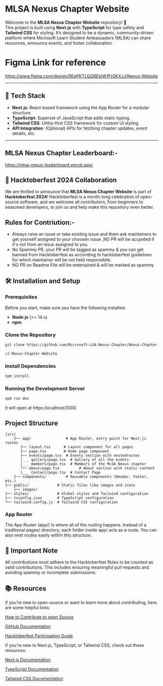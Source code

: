 # MLSA Nexus Chapter Website

Welcome to the **MLSA Nexus Chapter Website** repository! 🎉  
This project is built using **Next.js** with **TypeScript** for type safety and **Tailwind CSS** for styling. It’s designed to be a dynamic, community-driven platform where Microsoft Learn Student Ambassadors (MLSA) can share resources, announce events, and foster collaboration.

# Figma Link for reference

https://www.figma.com/design/9EePKTLQQBEbIW1FtQKXJJ/Nexus-Website

---

## 🚀 Tech Stack

- **Next.js**: React-based framework using the App Router for a modular structure.
- **TypeScript**: Superset of JavaScript that adds static typing.
- **Tailwind CSS**: Utility-first CSS framework for custom UI styling.
- **API Integration**: (Optional) APIs for fetching chapter updates, event details, etc.

---

## MLSA Nexus Chapter Leaderboard:-
https://mlsa-nexus-leaderboard.vercel.app/

## 🎃 Hacktoberfest 2024 Collaboration

We are thrilled to announce that **MLSA Nexus Chapter Website** is part of **Hacktoberfest 2024**! Hacktoberfest is a month-long celebration of open-source software, and we welcome all contributors, from beginners to seasoned developers, to join us and help make this repository even better.

## Rules for Contriution:-
<ul>
<li> Always raise an issue or take existing issue and them ask maintainers to get yourself assigned to your choosen issue ,NO PR will be accpeted if it's not from an issue assigned to you. </li>
<li>No Spammy PR, your PR will be tagged as spammy & you can  get banned from Hacktoberfest as accoriding to hacktoberfest guidelines for which maintainer will be not held responsibile. </li>
<li>NO PR on Readme File will be entertained & will be marked as spammy </li>

</ul>

## 🛠️ Installation and Setup

### Prerequisites

Before you start, make sure you have the following installed:

- **Node.js** (>= 14.x)
- **npm** 

### Clone the Repository

```bash
git clone https://github.com/Microsoft-LSA-Nexus-Chapter/Nexus-Chapter-Website
```
```bash
cd Nexus-Chapter-Website
```

### Install Dependencies
 ```bash
 npm install
 ```

 ### Running the Development Server
 ```bash
 npm run dev
 ```

 It will open at https:/localhost/3000
 ## Project Structure
```
|src/
    ├── app/                # App Router, entry point for Next.js routes
       ├── layout.tsx      # Layout component for all pages
       ├── page.tsx        # Home page component
       ├── events/page.tsx  # Events section with nestedroutes
       |___ gallery/page.tsx  # Gallery of all the events
       |___ members/page.tsx  # Members of the MLSA Nexus chapter
       └── about/page.tsx         # About section with static content
       |___ Contact/page.tsx  # Contact Page
    ├── components/         # Reusable components (Header, Footer, etc.)
├── public/             # Static files like images and icons
    ├── images/
├── styles/             # Global styles and Tailwind configuration
├── tsconfig.json       # TypeScript configuration
└── tailwind.config.js  # Tailwind CSS configuration
```
### App Router
The App Router (app/) is where all of the routing happens. Instead of a traditional pages/ directory, each folder inside app/ acts as a route. You can also nest routes easily within this structure.

## 📢 Important Note
All contributions must adhere to the Hacktoberfest Rules to be counted as valid contributions. This includes ensuring meaningful pull requests and avoiding spammy or incomplete submissions.



## 📚 Resources
If you're new to open-source or want to learn more about contributing, here are some helpful links:

[How to Contribute to open Source](https://opensource.guide/how-to-contribute/)

[GitHub Documentation](https://docs.github.com/en)

[Hacktoberfest Participation Guide](https://hacktoberfest.com/participation/)

If you're new to Next.js, TypeScript, or Tailwind CSS, check out these resources:

[Next.js Documentation](https://nextjs.org/docs?utm_source=create-next-app&utm_medium=appdir-template-tw&utm_campaign=create-next-app)

[TypeScript Documentation](https://www.typescriptlang.org/docs/)

[Tailwind CSS Documentation](https://tailwindcss.com/docs/installation)
